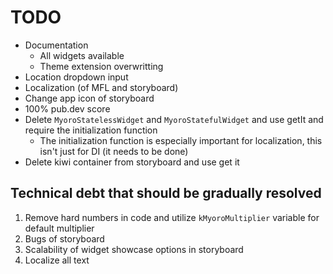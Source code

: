 # TODO

- Documentation
  - All widgets available
  - Theme extension overwritting
- Location dropdown input
- Localization (of MFL and storyboard)
- Change app icon of storyboard
- 100% pub.dev score
- Delete `MyoroStatelessWidget` and `MyoroStatefulWidget` and use getIt and require the initialization function
  - The initialization function is especially important for localization, this isn't just for DI (it needs to be done)
- Delete kiwi container from storyboard and use get it

## Technical debt that should be gradually resolved

1. Remove hard numbers in code and utilize `kMyoroMultiplier` variable for default multiplier
2. Bugs of storyboard
3. Scalability of widget showcase options in storyboard
4. Localize all text
